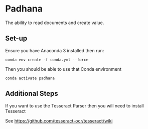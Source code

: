 Padhana
===

The ability to read documents and create value.

Set-up
---

Ensure you have Anaconda 3 installed then run:

    conda env create -f conda.yml --force
    
Then you should be able to use that Conda environment

    conda activate padhana
    
    
Additional Steps
---

If you want to use the Tesseract Parser then you will need to install Tesseract

See https://github.com/tesseract-ocr/tesseract/wiki